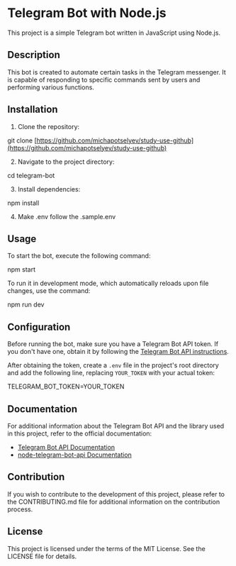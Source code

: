 # Telegram Bot with Node.js

This project is a simple Telegram bot written in JavaScript using Node.js.

## Description

This bot is created to automate certain tasks in the Telegram messenger. It is capable of responding to specific commands sent by users and performing various functions.

## Installation

1. Clone the repository:

git clone [https://github.com/michapotselyev/study-use-github](https://github.com/michapotselyev/study-use-github)

2. Navigate to the project directory:

cd telegram-bot

3. Install dependencies:

npm install

4. Make .env follow the .sample.env

## Usage

To start the bot, execute the following command:

npm start

To run it in development mode, which automatically reloads upon file changes, use the command:

npm run dev

## Configuration

Before running the bot, make sure you have a Telegram Bot API token. If you don't have one, obtain it by following the [Telegram Bot API instructions](https://core.telegram.org/bots#botfather).

After obtaining the token, create a `.env` file in the project's root directory and add the following line, replacing `YOUR_TOKEN` with your actual token:

TELEGRAM_BOT_TOKEN=YOUR_TOKEN

## Documentation

For additional information about the Telegram Bot API and the library used in this project, refer to the official documentation:

- [Telegram Bot API Documentation](https://core.telegram.org/bots/api)
- [node-telegram-bot-api Documentation](https://github.com/yagop/node-telegram-bot-api)

## Contribution

If you wish to contribute to the development of this project, please refer to the CONTRIBUTING.md file for additional information on the contribution process.

## License

This project is licensed under the terms of the MIT License. See the LICENSE file for details.

